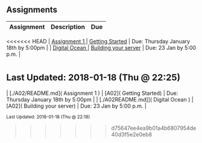 ## Assignments
| Assignment | Description | Due|
 | ------------|------------|------------|
<<<<<<< HEAD
 | [ Assignment 1 ](./A02) | [ Getting Started](./A02) | Due: Thursday January 18th by 5:00pm |
 | [ Digital Ocean ](./A02) | [ Building your server](./A02) | Due: 23 Jan by 5:00 p.m. |

<sup>Last Updated: 2018-01-18 (Thu @ 22:25)</sup>
=======
 | [./A02/README.md]( Assignment 1 ) | [A02]( Getting Started) | Due: Thursday January 18th by 5:00pm |
 | [./A02README.md]]( Digital Ocean ) | [A02]( Building your server) | Due: 23 Jan by 5:00 p.m. |

<sup>Last Updated: 2018-01-18 (Thu @ 22:18)</sup>
>>>>>>> d75647ee4ea9b01a4b6807954de40d3f5e2e0eb8
